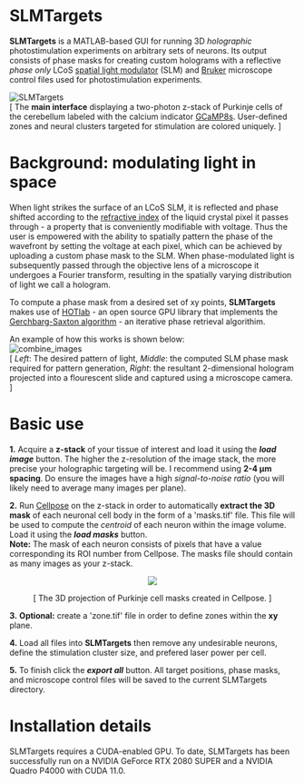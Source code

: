 # SLMTargets
**SLMTargets** is a MATLAB-based GUI for running 3D _holographic_ photostimulation experiments on arbitrary sets of neurons. Its output consists of  phase masks for creating custom holograms with a reflective _phase only_ LCoS [spatial light modulator](https://en.wikipedia.org/wiki/Spatial_light_modulator) (SLM) and [Bruker](https://www.bruker.com/en/products-and-solutions/mr.html?gclid=Cj0KCQjwj7CZBhDHARIsAPPWv3dGf_KSiU_riwNS8jdjhhcRLIdNeDB6sLp11rB1zRIoYhl91VFGrkQaAqXSEALw_wcB) microscope control files used for photostimulation experiments.

![SLMTargets](https://user-images.githubusercontent.com/81040584/191542064-5f83f272-53fc-4393-b11a-1dc8494e90d4.gif)  
[ The **main interface** displaying a two-photon z-stack of Purkinje cells of the cerebellum labeled with the calcium indicator [GCaMP8s](https://www.janelia.org/jgcamp8-calcium-indicators). User-defined zones and neural clusters targeted for stimulation are colored uniquely. ]
# Background: modulating light in space
When light strikes the surface of an LCoS SLM, it is reflected and phase shifted according to the [refractive index](https://en.wikipedia.org/wiki/Refractive_index) of the liquid crystal pixel it passes through - a property that is conveniently modifiable with voltage. Thus the user is empowered with the ability to spatially pattern the phase of the wavefront by setting the voltage at each pixel, which can be achieved by uploading a custom phase mask to the SLM. When phase-modulated light is subsequently passed through the objective lens of a microscope it undergoes a Fourier transform, resulting in the spatially varying distribution of light we call a hologram.  

To compute a phase mask from a desired set of xy points, **SLMTargets** makes use of [HOTlab](https://github.com/MartinPersson/HOTlab) - an open source GPU library that implements the [Gerchbarg-Saxton algorithm](https://en.wikipedia.org/wiki/Gerchberg%E2%80%93Saxton_algorithm) - an iterative phase retrieval algorithim.

An example of how this works is shown below:  
![combine_images](https://user-images.githubusercontent.com/81040584/191947510-60a9e911-c752-4e85-867b-5145b28aaafc.jpg)  
[ _Left_: The desired pattern of light, _Middle_: the computed SLM phase mask required for pattern generation, _Right_: the resultant 2-dimensional hologram projected into a flourescent slide and captured using a microscope camera. ]
# Basic use
**1.** Acquire a **z-stack** of your tissue of interest and load it using the **_load image_** button. The higher the z-resolution of the image stack, the more precise your holographic targeting will be. I recommend using **2-4 µm spacing**. Do ensure the images have a high _signal-to-noise ratio_ (you will likely need to average many images per plane).  

**2.** Run [Cellpose](https://github.com/MouseLand/cellpose) on the z-stack in order to automatically **extract the 3D mask** of each neuronal cell body in the form of a 'masks.tif' file. This file will be used to compute the _centroid_ of each neuron within the image volume. Load it using the **_load masks_** button.  
**Note:** The mask of each neuron consists of pixels that have a value corresponding its ROI number from Cellpose. The masks file should contain as many images as your z-stack.  
            
<p align="center">
  <img src="https://user-images.githubusercontent.com/81040584/191570971-2d93cfdc-04a0-47f9-8645-fdbd26b1efa8.gif"/>
</p>
<p align="center">
[ The 3D projection of Purkinje cell masks created in Cellpose. ]
</p>

**3.** **Optional:** create a 'zone.tif' file in order to define zones within the **xy** plane.  

**4.** Load all files into **SLMTargets** then remove any undesirable neurons, define the stimulation cluster size, and prefered laser power per cell.  

**5.** To finish click the **_export all_** button. All target positions, phase masks, and microscope control files will be saved to the current SLMTargets directory.
# Installation details
SLMTargets requires a CUDA-enabled GPU. To date, SLMTargets has been successfully run on a NVIDIA GeForce RTX 2080 SUPER and a NVIDIA Quadro P4000 with CUDA 11.0.

